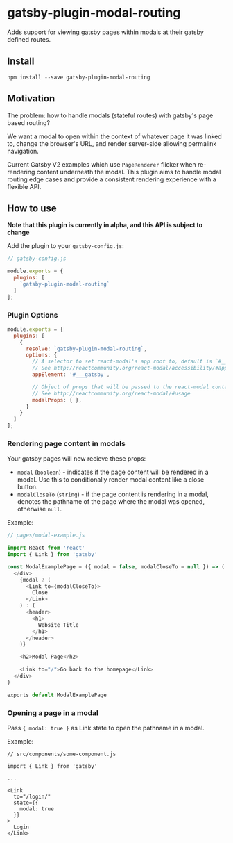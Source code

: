 # gatsby-plugin-modal-routing

Adds support for viewing gatsby pages within modals at their gatsby defined routes.

## Install

```
npm install --save gatsby-plugin-modal-routing
```

## Motivation

The problem: how to handle modals (stateful routes) with gatsby's page based routing?

We want a modal to open within the context of whatever page it was linked to, change
the browser's URL, and render server-side allowing permalink navigation.

Current Gatsby V2 examples which use `PageRenderer` flicker when re-rendering content
underneath the modal. This plugin aims to handle modal routing edge cases and provide
a consistent rendering experience with a flexible API.

## How to use

**Note that this plugin is currently in alpha, and this API is subject to change**

Add the plugin to your `gatsby-config.js`:

```js
// gatsby-config.js

module.exports = {
  plugins: [
    `gatsby-plugin-modal-routing`
  ]
];
```

### Plugin Options

```js
module.exports = {
  plugins: [
    {
      resolve: `gatsby-plugin-modal-routing`,
      options: {
        // A selector to set react-modal's app root to, default is `#___gatsby`
        // See http://reactcommunity.org/react-modal/accessibility/#app-element
        appElement: '#___gatsby',

        // Object of props that will be passed to the react-modal container
        // See http://reactcommunity.org/react-modal/#usage
        modalProps: { },
      }
    }
  ]
];
```

### Rendering page content in modals

Your gatsby pages will now recieve these props:

- `modal` (`boolean`) - indicates if the page content will be rendered in a modal. Use
this to conditionally render modal content like a close button.
- `modalCloseTo` (`string`) - if the page content is rendering in a modal, denotes the
pathname of the page where the modal was opened, otherwise `null`.

Example:

```js
// pages/modal-example.js

import React from 'react'
import { Link } from 'gatsby'

const ModalExamplePage = ({ modal = false, modalCloseTo = null }) => (
  </div>
    {modal ? (
      <Link to={modalCloseTo}>
        Close
      </Link>
    ) : (
      <header>
        <h1>
          Website Title
        </h1>
      </header>
    )}

    <h2>Modal Page</h2>

    <Link to="/">Go back to the homepage</Link>
  </div>
)

exports default ModalExamplePage
```

### Opening a page in a modal

Pass `{ modal: true }` as Link state to open the pathname in a modal.

Example:

```
// src/components/some-component.js

import { Link } from 'gatsby'

...

<Link
  to="/login/"
  state={{
    modal: true
  }}
>
  Login
</Link>
```

